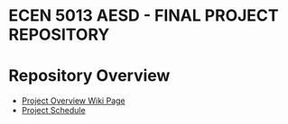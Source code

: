 # ECEN 5013 AESD - FINAL PROJECT REPOSITORY

# Repository Overview

* [Project Overview Wiki Page](https://github.com/cu-ecen-5013/final-project-HARSH1911RATHORE/wiki/Project-Overview-Wiki)
* [Project Schedule](https://github.com/cu-ecen-5013/final-project-HARSH1911RATHORE/wiki/Schedule)
